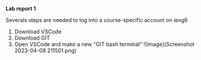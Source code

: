 **Lab report 1**

Severals steps are needed to log into a course-specific account on ieng6

1. Download VSCode
2. Download GIT
3. Open VSCode and make a new "GIT bash terminal" 
![Image](Screenshot 2023-04-08 211501.png)
